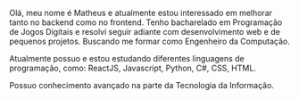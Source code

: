 Olá, meu nome é Matheus e atualmente estou interessado em melhorar tanto no backend como no frontend.
Tenho bacharelado em Programação de Jogos Digitais e resolvi seguir adiante com desenvolvimento web e de pequenos projetos. Buscando me formar como Engenheiro da Computação.

Atualmente possuo e estou estudando diferentes linguagens de programação, como: ReactJS, Javascript, Python, C#, CSS, HTML.

Possuo conhecimento avançado na parte da Tecnologia da Informação.
